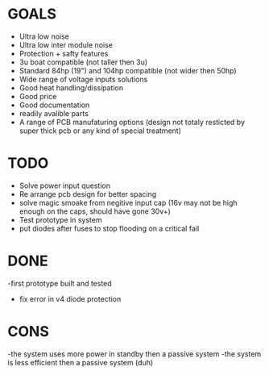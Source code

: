 # GOALS
- Ultra low noise
- Ultra low inter module noise
- Protection + safty features
- 3u boat compatible (not taller then 3u)
- Standard 84hp (19") and 104hp compatible (not wider then 50hp)
- Wide range of voltage inputs solutions
- Good heat handling/dissipation
- Good price
- Good documentation
- readily avalible parts
- A range of PCB manufaturing options (design not totaly resticted by super thick pcb or any kind of special treatment)

# TODO
- Solve power input question
- Re arrange pcb design for better spacing
- solve magic smoake from negitive input cap (16v may not be high enough on the caps, should have gone 30v+)
- Test prototype in system
- put diodes after fuses to stop flooding on a critical fail

# DONE
-first prototype built and tested
- fix error in v4 diode protection

# CONS
-the system uses more power in standby then a passive system
-the system is less efficient then a passive system (duh)
